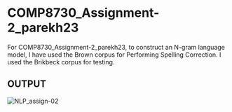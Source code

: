 

# COMP8730_Assignment-2_parekh23

For COMP8730_Assignment-2_parekh23, to construct an N-gram language model, I have used the Brown corpus for Performing Spelling Correction. I used the Brikbeck corpus for testing.


## OUTPUT

![NLP_assign-02](https://user-images.githubusercontent.com/94241660/158125209-db7fbbd3-50ae-4168-bb67-9f7aa5d321cd.png)


